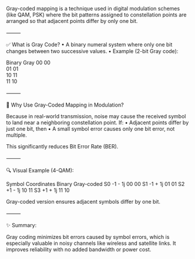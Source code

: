 Gray-coded mapping is a technique used in digital modulation schemes (like QAM, PSK) where the bit patterns assigned to constellation points are arranged so that adjacent points differ by only one bit.

⸻

✅ What is Gray Code?
	•	A binary numeral system where only one bit changes between two successive values.
	•	Example (2-bit Gray code):

Binary   Gray
00       00  
01       01  
10       11  
11       10  

⸻

📡 Why Use Gray-Coded Mapping in Modulation?

Because in real-world transmission, noise may cause the received symbol to land near a neighboring constellation point. If:
	•	Adjacent points differ by just one bit, then
	•	A small symbol error causes only one bit error, not multiple.

This significantly reduces Bit Error Rate (BER).

⸻

🔍 Visual Example (4-QAM):

Symbol	Coordinates	Binary	Gray-coded
S0	    -1 - 1j	    00	    00
S1	    -1 + 1j	    01	    01
S2	    +1 - 1j	    10	    11
S3	    +1 + 1j	    11	    10

Gray-coded version ensures adjacent symbols differ by one bit.

⸻

✨ Summary:

Gray coding minimizes bit errors caused by symbol errors, which is especially valuable in noisy channels like wireless and satellite links. It improves reliability with no added bandwidth or power cost.

